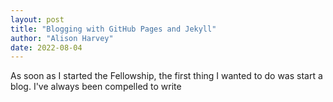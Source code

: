 ```yaml
---
layout: post
title: "Blogging with GitHub Pages and Jekyll"
author: "Alison Harvey"
date: 2022-08-04
---
```

As soon as I started the Fellowship, the first thing I wanted to do was start a blog. I've always been compelled to write
